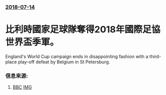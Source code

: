 ### [2018-07-14](/news/2018/07/14/index.md)

##### 
# 比利時國家足球隊奪得2018年國際足協世界盃季軍。 

England's World Cup campaign ends in disappointing fashion with a third-place play-off defeat by Belgium in St Petersburg.


### 信息来源:

1. [BBC](https://www.bbc.co.uk/sport/football/44748604) [IMG](https://ichef.bbci.co.uk/onesport/cps/624/cpsprodpb/E423/production/_102530485_dier_vert_getty.jpg)
